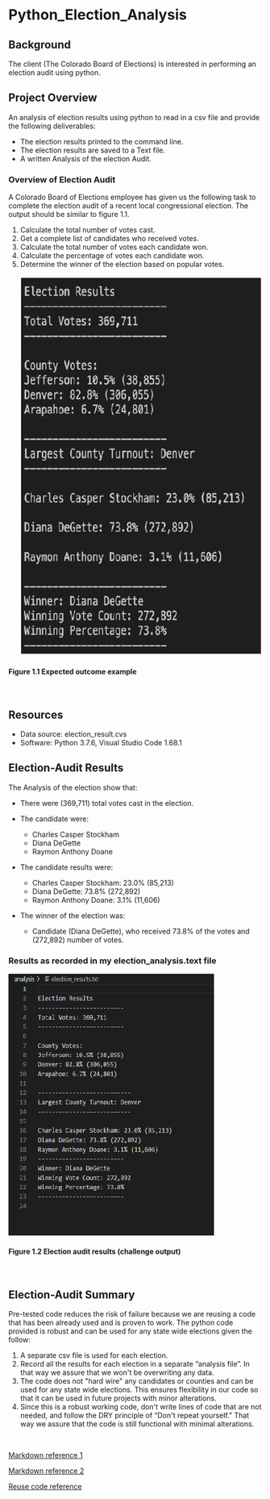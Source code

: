 # Python_Election_Analysis

## Background

The client (The Colorado Board of Elections) is interested in performing an election audit using python.

## Project Overview

An analysis of election results using python to read in a csv file and provide the following deliverables:

* The election results printed to the command line.
* The election results are saved to a Text file.
* A written Analysis of the election Audit.

### Overview of Election Audit

A Colorado Board of Elections employee has given us the following task to complete the election audit of a recent local congressional election. The output should be similar to figure 1.1.

1. Calculate the total number of votes cast.
2. Get a complete list of candidates who received votes.
3. Calculate the total number of votes each candidate won.
4. Calculate the percentage of votes each candidate won.
5. Determine the winner of the election based on popular votes.
\
\
![Expected_Outcome](./Images/Expected%20_Outcome.png)

#### Figure 1.1 Expected outcome example

&nbsp;

## Resources

* Data source: election_result.cvs
* Software: Python 3.7.6, Visual Studio Code 1.68.1

## Election-Audit Results

The Analysis of the election show that:

* There were (369,711) total votes cast in the election.

* The candidate were:

  * Charles Casper Stockham
  * Diana DeGette
  * Raymon Anthony Doane

* The candidate results were:

  * Charles Casper Stockham: 23.0% (85,213)
  * Diana DeGette: 73.8% (272,892)
  * Raymon Anthony Doane: 3.1% (11,606)

* The winner of the election was:

  * Candidate (Diana DeGette), who received 73.8% of the votes and (272,892) number of votes.

### Results as recorded in my election_analysis.text file

![my_analysis](./Images/elecion_resultimage.png)

#### Figure 1.2 Election audit results (challenge output)

&nbsp;

## Election-Audit Summary

Pre-tested code reduces the risk of failure because we are reusing a code that has been already used and is proven to work. The python code provided is robust and can be used for any state wide elections given the follow:

  1. A separate csv file is used for each election.
  2. Record all the results for each election in a separate “analysis file”. In that way we assure that we won't be overwriting any data.
  3. The code does not  "hard wire" any candidates or counties and can be used for any state wide elections. This ensures flexibility in our code so that it can be used in future projects with minor alterations.
  4. Since this is a robust working code, don't write lines of code that are not needed, and follow the DRY principle of “Don't repeat yourself.” That way we assure that the code is still functional with minimal alterations.  

&nbsp;

[Markdown reference 1](https://docs.github.com/en/get-started/writing-on-github/getting-started-with-writing-and-formatting-on-github/basic-writing-and-formatting-syntax)

[Markdown reference 2](https://www.markdownguide.org/basic-syntax/)

[Reuse code reference](https://www.crowdbotics.com/blog/how-to-maximize-code-reuse-across-projects)
